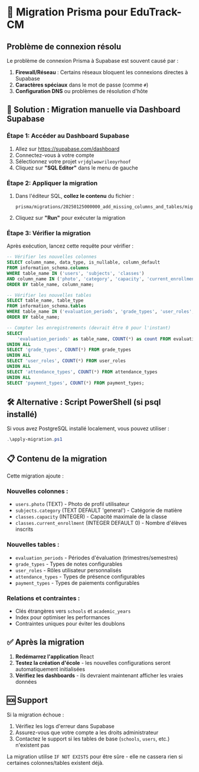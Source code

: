 # 🚀 Migration Prisma pour EduTrack-CM

## Problème de connexion résolu

Le problème de connexion Prisma à Supabase est souvent causé par :
1. **Firewall/Réseau** : Certains réseaux bloquent les connexions directes à Supabase
2. **Caractères spéciaux** dans le mot de passe (comme `#`)
3. **Configuration DNS** ou problèmes de résolution d'hôte

## 🎯 Solution : Migration manuelle via Dashboard Supabase

### Étape 1: Accéder au Dashboard Supabase
1. Allez sur https://supabase.com/dashboard
2. Connectez-vous à votre compte
3. Sélectionnez votre projet `vrjdglwowrileoyrhoof`
4. Cliquez sur **"SQL Editor"** dans le menu de gauche

### Étape 2: Appliquer la migration
1. Dans l'éditeur SQL, **collez le contenu** du fichier :
   ```
   prisma/migrations/20250125000000_add_missing_columns_and_tables/migration.sql
   ```
2. Cliquez sur **"Run"** pour exécuter la migration

### Étape 3: Vérifier la migration
Après exécution, lancez cette requête pour vérifier :

```sql
-- Vérifier les nouvelles colonnes
SELECT column_name, data_type, is_nullable, column_default
FROM information_schema.columns 
WHERE table_name IN ('users', 'subjects', 'classes') 
AND column_name IN ('photo', 'category', 'capacity', 'current_enrollment')
ORDER BY table_name, column_name;

-- Vérifier les nouvelles tables
SELECT table_name, table_type
FROM information_schema.tables 
WHERE table_name IN ('evaluation_periods', 'grade_types', 'user_roles', 'attendance_types', 'payment_types')
ORDER BY table_name;

-- Compter les enregistrements (devrait être 0 pour l'instant)
SELECT 
    'evaluation_periods' as table_name, COUNT(*) as count FROM evaluation_periods
UNION ALL
SELECT 'grade_types', COUNT(*) FROM grade_types
UNION ALL  
SELECT 'user_roles', COUNT(*) FROM user_roles
UNION ALL
SELECT 'attendance_types', COUNT(*) FROM attendance_types
UNION ALL
SELECT 'payment_types', COUNT(*) FROM payment_types;
```

## 🛠 Alternative : Script PowerShell (si psql installé)

Si vous avez PostgreSQL installé localement, vous pouvez utiliser :

```powershell
.\apply-migration.ps1
```

## 📋 Contenu de la migration

Cette migration ajoute :

### Nouvelles colonnes :
- `users.photo` (TEXT) - Photo de profil utilisateur
- `subjects.category` (TEXT DEFAULT 'general') - Catégorie de matière  
- `classes.capacity` (INTEGER) - Capacité maximale de la classe
- `classes.current_enrollment` (INTEGER DEFAULT 0) - Nombre d'élèves inscrits

### Nouvelles tables :
- `evaluation_periods` - Périodes d'évaluation (trimestres/semestres)
- `grade_types` - Types de notes configurables
- `user_roles` - Rôles utilisateur personnalisés
- `attendance_types` - Types de présence configurables  
- `payment_types` - Types de paiements configurables

### Relations et contraintes :
- Clés étrangères vers `schools` et `academic_years`
- Index pour optimiser les performances
- Contraintes uniques pour éviter les doublons

## ✅ Après la migration

1. **Redémarrez l'application** React
2. **Testez la création d'école** - les nouvelles configurations seront automatiquement initialisées
3. **Vérifiez les dashboards** - ils devraient maintenant afficher les vraies données

## 🆘 Support

Si la migration échoue :
1. Vérifiez les logs d'erreur dans Supabase
2. Assurez-vous que votre compte a les droits administrateur
3. Contactez le support si les tables de base (`schools`, `users`, etc.) n'existent pas

La migration utilise `IF NOT EXISTS` pour être sûre - elle ne cassera rien si certaines colonnes/tables existent déjà.